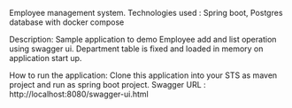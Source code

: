 Employee management system.
Technologies used : Spring boot, Postgres database with docker compose

Description: Sample application to demo Employee add and list operation using swagger ui. Department table is fixed and loaded in memory on application start up.

How to run the application: Clone this application into your STS as maven project and run as spring boot project. 
Swagger URL : http://localhost:8080/swagger-ui.html
